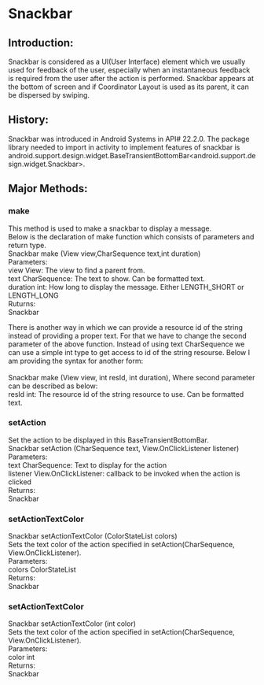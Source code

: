 # Snackbar
## Introduction:
Snackbar is considered as a UI(User Interface) element which we usually used for feedback of the user, especially when an instantaneous feedback is required from the user after the action is performed. Snackbar appears at the bottom of screen and if Coordinator Layout is used as its parent, it can be dispersed by swiping.

## History:
Snackbar was introduced in Android Systems in API# 22.2.0. The package library needed to import in activity to implement features of snackbar is 	android.support.design.widget.BaseTransientBottomBar<android.support.design.widget.Snackbar>.

## Major Methods:
### make
This method is used to make a snackbar to display a message.<br>
Below is the declaration of make function which consists of parameters and return type.<br>
Snackbar make (View view,CharSequence text,int duration)<br>
Parameters:<br>
view	View: The view to find a parent from.<br>
text	CharSequence: The text to show. Can be formatted text.<br>
duration	int: How long to display the message. Either LENGTH_SHORT or LENGTH_LONG<br>
Ruturns:<br>
Snackbar<br>

There is another way in which we can provide a resource id of the string instead of providing a proper text. For that we have to change the second parameter of the above function.
Instead of using text CharSequence we can use a simple int type to get access to id of the string resourse. Below I am providing the syntax for another form:<br><br>
Snackbar make (View view, int resId, int duration), Where second parameter can be described as below:<br>
resId	int: The resource id of the string resource to use. Can be formatted text.

### setAction
Set the action to be displayed in this BaseTransientBottomBar.<br>
Snackbar setAction (CharSequence text, View.OnClickListener listener)<br>
Parameters:<br>
text	CharSequence: Text to display for the action<br>
listener	View.OnClickListener: callback to be invoked when the action is clicked<br>
Returns:<br>
Snackbar<br>

### setActionTextColor
Snackbar setActionTextColor (ColorStateList colors)<br>
Sets the text color of the action specified in setAction(CharSequence, View.OnClickListener).<br>
Parameters:<br>
colors	ColorStateList<br>
Returns:<br>
Snackbar<br>

### setActionTextColor
Snackbar setActionTextColor (int color)<br>
Sets the text color of the action specified in setAction(CharSequence, View.OnClickListener).<br>
Parameters:<br>
color	int<br>
Returns:<br>
Snackbar<br>










       


